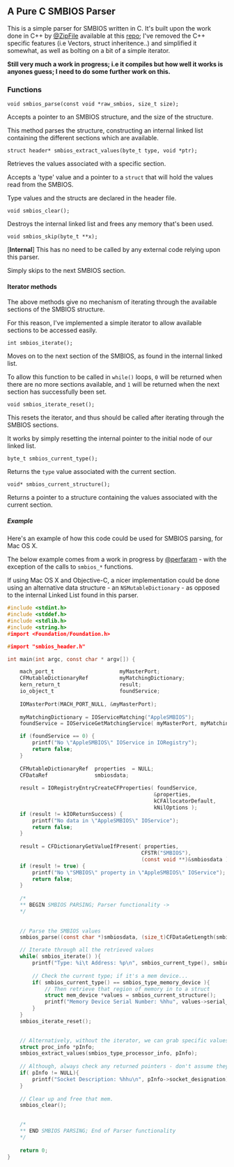 ## A Pure C SMBIOS Parser

This is a simple parser for SMBIOS written in C. It's built upon the work done in C++ by [@ZipFile](https://github.com/ZipFile) available at this [repo](https://github.com/ZipFile/smbios); I've removed the C++ specific features (i.e Vectors, struct inheritence..) and simplified it somewhat, as well as bolting on a bit of a simple iterator.

**Still very much a work in progress; i.e it compiles but how well it works is anyones guess; I need to do some further work on this.**


### Functions

    void smbios_parse(const void *raw_smbios, size_t size);

Accepts a pointer to an SMBIOS structure, and the size of the structure.

This method parses the structure, constructing an internal linked list containing the different sections which are available.

    struct header* smbios_extract_values(byte_t type, void *ptr);

Retrieves the values associated with a specific section.

Accepts a 'type' value and a pointer to a ```struct``` that will hold the values read from the SMBIOS.

Type values and the structs are declared in the header file.

    void smbios_clear();

Destroys the internal linked list and frees any memory that's been used.

    void smbios_skip(byte_t **x);

[**Internal**] This has no need to be called by any external code relying upon this parser.

Simply skips to the next SMBIOS section.


#### Iterator methods

The above methods give no mechanism of iterating through the available sections of the SMBIOS structure. 

For this reason, I've implemented a simple iterator to allow available sections to be accessed easily.

    int smbios_iterate();

Moves on to the next section of the SMBIOS, as found in the internal linked list.

To allow this function to be called in ```while()``` loops, ```0``` will be returned when there are no more sections available, and ```1``` will be returned when the next section has successfully been set.

    void smbios_iterate_reset();

This resets the iterator, and thus should be called after iterating through the SMBIOS sections.

It works by simply resetting the internal pointer to the initial node of our linked list.

    byte_t smbios_current_type();

Returns the ```type``` value associated with the current section.

    void* smbios_current_structure();

Returns a pointer to a structure containing the values associated with the current section.


##### Example

Here's an example of how this code could be used for SMBIOS parsing, for Mac OS X. 

The below example comes from a work in progress by [@perfaram](https://github.com/perfaram/) - with the exception of the calls to ```smbios_*``` functions.

If using Mac OS X and Objective-C, a nicer implementation could be done using an alternative data structure - an ```NSMutableDictionary``` - as opposed to the internal Linked List found in this parser.

```c
#include <stdint.h>
#include <stddef.h>
#include <stdlib.h>
#include <string.h>
#import <Foundation/Foundation.h>

#import "smbios_header.h"

int main(int argc, const char * argv[]) {

	mach_port_t 					myMasterPort;
	CFMutableDictionaryRef			myMatchingDictionary;
	kern_return_t					result;
	io_object_t						foundService;
	
	IOMasterPort(MACH_PORT_NULL, &myMasterPort);
	
	myMatchingDictionary = IOServiceMatching("AppleSMBIOS");
	foundService = IOServiceGetMatchingService( myMasterPort, myMatchingDictionary );

	if (foundService == 0) {
		printf("No \"AppleSMBIOS\" IOService in IORegistry");
		return false;
	}
	
	CFMutableDictionaryRef	properties	= NULL;
	CFDataRef				smbiosdata;
	
	result = IORegistryEntryCreateCFProperties( foundService,
											   &properties,
											   kCFAllocatorDefault,
											   kNilOptions );
	if (result != kIOReturnSuccess) {
		printf("No data in \"AppleSMBIOS\" IOService");
		return false;
	}
	
	result = CFDictionaryGetValueIfPresent( properties,
										   CFSTR("SMBIOS"),
										   (const void **)&smbiosdata );
	if (result != true) {
		printf("No \"SMBIOS\" property in \"AppleSMBIOS\" IOService");
		return false;
	}
	
	/*
	** BEGIN SMBIOS PARSING; Parser functionality ->
	*/
	
	
	// Parse the SMBIOS values
	smbios_parse((const char *)smbiosdata, (size_t)CFDataGetLength(smbiosdata));

	// Iterate through all the retrieved values
	while( smbios_iterate() ){
		printf("Type: %i\t Address: %p\n", smbios_current_type(), smbios_current_structure());
		
		// Check the current type; if it's a mem device...
		if( smbios_current_type() == smbios_type_memory_device ){
			// Then retrieve that region of memory in to a struct
			struct mem_device *values = smbios_current_structure();
			printf("Memory Device Serial Number: %hhu", values->serial_number);
		}
	}
	smbios_iterate_reset();

	
	// Alternatively, without the iterator, we can grab specific values:
	struct proc_info *pInfo;
	smbios_extract_values(smbios_type_processor_info, pInfo);
	
	// Although, always check any returned pointers - don't assume they're GOOD
	if( pInfo != NULL){
		printf("Socket Description: %hhu\n", pInfo->socket_designation);
	}
	
	// Clear up and free that mem.
	smbios_clear();

	
	/*
	** END SMBIOS PARSING; End of Parser functionality
	*/
	
	return 0;
}
```
